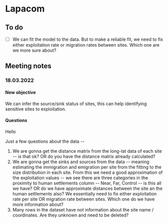# Lapacom

## To do

* [ ] We can fit the model to the data. But to make a reliable fit, we need to fix either exploitation rate or migration rates between sites. Which one are we more sure about?

## Meeting notes

### 18.03.2022

#### New objective

We can infer the source/sink status of sites, this can help identifying sensitive sites to exploitation.

#### Questions

Hello

Just a few questions about the data --

1. We are gonna get the distance matrix from the long-lat data of each site -- is that ok? OR do you have the distance matrix already calculated?
2. We are gonna get the sinks and sources from the data -- meaning estimating the immigration and emigration per site from the fitting to the size distribution in each site. From this we need a good approximation of the exploitation values -- we see there are three categories in the proximity to human settlements column -- Near, Far, Control -- is this all we have? OR do we have approximate distances between the site an the human settlements also?
   We essentially need to fix either exploitation rate per site OR migration rate between sites. Which one do we have more information about?
3. Many rows in the dataset have not information about the site name / coordinates. Are they unknown and need to be deleted?
